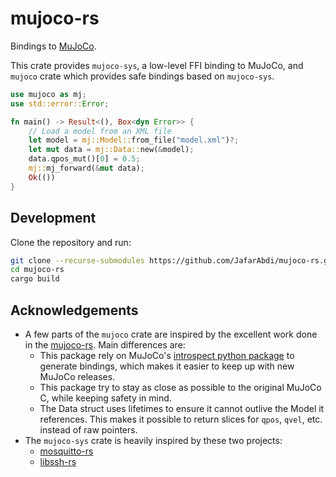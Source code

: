 # mujoco-rs

Bindings to [MuJoCo](https://github.com/google-deepmind/mujoco).

This crate provides `mujoco-sys`, a low-level FFI binding to MuJoCo, and `mujoco` crate which provides safe bindings based on `mujoco-sys`.

```rust
use mujoco as mj;
use std::error::Error;

fn main() -> Result<(), Box<dyn Error>> {
    // Load a model from an XML file
    let model = mj::Model::from_file("model.xml")?;
    let mut data = mj::Data::new(&model);
    data.qpos_mut()[0] = 0.5;
    mj::mj_forward(&mut data);
    Ok(())
}
```

## Development

Clone the repository and run:

```bash
git clone --recurse-submodules https://github.com/JafarAbdi/mujoco-rs.git
cd mujoco-rs
cargo build
```

## Acknowledgements

- A few parts of the `mujoco` crate are inspired by the excellent work done in the [mujoco-rs](https://github.com/howird/mujoco-rs). Main differences are:
  - This package rely on MuJoCo's [introspect python package](https://github.com/google-deepmind/mujoco/tree/main/python/mujoco/introspect) to generate bindings, which makes it easier to keep up with new MuJoCo releases.
  - This package try to stay as close as possible to the original MuJoCo C, while keeping safety in mind.
  - The Data struct uses lifetimes to ensure it cannot outlive the Model it references. This makes it possible to return slices for `qpos`, `qvel`, etc. instead of raw pointers.
- The `mujoco-sys` crate is heavily inspired by these two projects:
  - [mosquitto-rs](https://github.com/wez/mosquitto-rs/)
  - [libssh-rs](https://github.com/wez/libssh-rs/)
